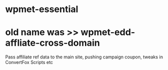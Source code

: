 # wpmet-essential
# old name was >> wpmet-edd-affliate-cross-domain

Pass affiliate ref data to the main site, pushing campaign coupon, tweaks in ConvertFox Scripts etc